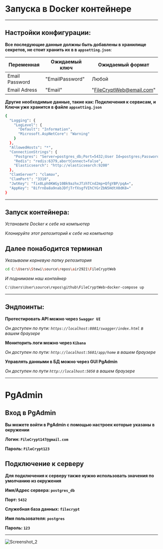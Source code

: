# Запуска в Docker контейнере
---

## Настройки конфигурации:
**Все последующие данные должны быть добавлены в хранилище секретов, не стоит хранить их в в `appsetting.json`**:

|     Переменная     |  Ожидаемый ключ   |      Ожидаемый формат      |
|--------------------|-------------------|----------------------------|
|   Email Password   |  "EmailPassword"  |           Любой            |
|    Email Adress    |      "Email"      |  "FileCryptWeb@email.com"  |

**Другие необходимые данные, такие как: Подключения к сервисам, и Ключи уже хранится в файле `appsetting.json`**

```bash
{
  "Logging": {
    "LogLevel": {
      "Default": "Information",
      "Microsoft.AspNetCore": "Warning"
    }
  },
  "AllowedHosts": "*",
  "ConnectionStrings": {
    "Postgres": "Server=postgres_db;Port=5432;User Id=postgres;Password=123;Database=filecrypt;",
    "Redis": "redis:6379,abortConnect=false",
    "Elasticsearch": "http://elasticsearch:9200"
  },
  "ClamServer": "clamav",
  "ClamPort": "3310",
  "JwtKey": "fix8Lph0KWGy10Bk9azhxJTzhTCnd2mp+QfgYBP/pqA=",
  "AppKey": "8ifrnDa8a9nabJDfjTrfXsgfVIhCYGrZbN5HdtX0dK8="
}
```
---
## Запуск контейнера:
*Установите Docker к себе на компьютер*

*Клонируйте этот репозиторий к себе на компьютер*

**Далее понабодится терминал**
-
*Указываем корневую папку репозитория*

```bash
cd C:\Users\Stewi\source\repos\air2921\FileCryptWeb
```

*И поднимаем наш контейнер*

```bash
C:\Users\User\source\repos\github\FileCryptWeb>docker-compose up
```
---
## Эндпоинты:

**Протестировать API можно через `Swagger UI`**

*Он доступен по пути: `https://localhost:8081/swagger/index.html` в вашем браузере*

**Мониторить логи можно через `Kibana`**

*Он доступен по пути: `http://localhost:5601/app/home` в вашем браузере*

**Управлять данными в БД можно через GUI PgAdmin**

*Он доступен по пути `http://localhost:5050` в вашем браузере*

---

# PgAdmin

## Вход в PgAdmin
**Вы можете войти в PgAdmin с помощью настроек которые указаны в окружении**

**Логин: `FileCrypt147@gmail.com`**

**Пароль: `FileCrypt123`**

## Подключение к серверу
**Для подключения к серверу также нужно использовать значения по умолчанию из окружения**

**Имя/Адрес сервера: `postgres_db`**

**Порт: `5432`**

**Служебная база данных: `filecrypt`**

**Имя пользователя: `postgres`**

**Пароль: `123`**

---

![Screenshot_2](https://github.com/air2921/FileCryptWeb/assets/92780383/db653ac8-8363-4d42-b468-92d54481c9d4)
